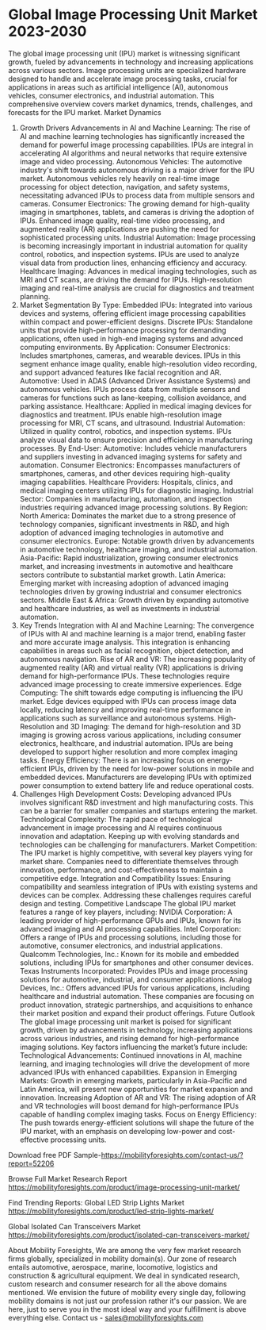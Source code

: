 # Global Image Processing Unit Market 2023-2030
The global image processing unit (IPU) market is witnessing significant growth, fueled by advancements in technology and increasing applications across various sectors. Image processing units are specialized hardware designed to handle and accelerate image processing tasks, crucial for applications in areas such as artificial intelligence (AI), autonomous vehicles, consumer electronics, and industrial automation. This comprehensive overview covers market dynamics, trends, challenges, and forecasts for the IPU market.
Market Dynamics
1. Growth Drivers
Advancements in AI and Machine Learning: The rise of AI and machine learning technologies has significantly increased the demand for powerful image processing capabilities. IPUs are integral in accelerating AI algorithms and neural networks that require extensive image and video processing.
Autonomous Vehicles: The automotive industry's shift towards autonomous driving is a major driver for the IPU market. Autonomous vehicles rely heavily on real-time image processing for object detection, navigation, and safety systems, necessitating advanced IPUs to process data from multiple sensors and cameras.
Consumer Electronics: The growing demand for high-quality imaging in smartphones, tablets, and cameras is driving the adoption of IPUs. Enhanced image quality, real-time video processing, and augmented reality (AR) applications are pushing the need for sophisticated processing units.
Industrial Automation: Image processing is becoming increasingly important in industrial automation for quality control, robotics, and inspection systems. IPUs are used to analyze visual data from production lines, enhancing efficiency and accuracy.
Healthcare Imaging: Advances in medical imaging technologies, such as MRI and CT scans, are driving the demand for IPUs. High-resolution imaging and real-time analysis are crucial for diagnostics and treatment planning.
2. Market Segmentation
By Type:
Embedded IPUs: Integrated into various devices and systems, offering efficient image processing capabilities within compact and power-efficient designs.
Discrete IPUs: Standalone units that provide high-performance processing for demanding applications, often used in high-end imaging systems and advanced computing environments.
By Application:
Consumer Electronics: Includes smartphones, cameras, and wearable devices. IPUs in this segment enhance image quality, enable high-resolution video recording, and support advanced features like facial recognition and AR.
Automotive: Used in ADAS (Advanced Driver Assistance Systems) and autonomous vehicles. IPUs process data from multiple sensors and cameras for functions such as lane-keeping, collision avoidance, and parking assistance.
Healthcare: Applied in medical imaging devices for diagnostics and treatment. IPUs enable high-resolution image processing for MRI, CT scans, and ultrasound.
Industrial Automation: Utilized in quality control, robotics, and inspection systems. IPUs analyze visual data to ensure precision and efficiency in manufacturing processes.
By End-User:
Automotive: Includes vehicle manufacturers and suppliers investing in advanced imaging systems for safety and automation.
Consumer Electronics: Encompasses manufacturers of smartphones, cameras, and other devices requiring high-quality imaging capabilities.
Healthcare Providers: Hospitals, clinics, and medical imaging centers utilizing IPUs for diagnostic imaging.
Industrial Sector: Companies in manufacturing, automation, and inspection industries requiring advanced image processing solutions.
By Region:
North America: Dominates the market due to a strong presence of technology companies, significant investments in R&D, and high adoption of advanced imaging technologies in automotive and consumer electronics.
Europe: Notable growth driven by advancements in automotive technology, healthcare imaging, and industrial automation.
Asia-Pacific: Rapid industrialization, growing consumer electronics market, and increasing investments in automotive and healthcare sectors contribute to substantial market growth.
Latin America: Emerging market with increasing adoption of advanced imaging technologies driven by growing industrial and consumer electronics sectors.
Middle East & Africa: Growth driven by expanding automotive and healthcare industries, as well as investments in industrial automation.
3. Key Trends
Integration with AI and Machine Learning: The convergence of IPUs with AI and machine learning is a major trend, enabling faster and more accurate image analysis. This integration is enhancing capabilities in areas such as facial recognition, object detection, and autonomous navigation.
Rise of AR and VR: The increasing popularity of augmented reality (AR) and virtual reality (VR) applications is driving demand for high-performance IPUs. These technologies require advanced image processing to create immersive experiences.
Edge Computing: The shift towards edge computing is influencing the IPU market. Edge devices equipped with IPUs can process image data locally, reducing latency and improving real-time performance in applications such as surveillance and autonomous systems.
High-Resolution and 3D Imaging: The demand for high-resolution and 3D imaging is growing across various applications, including consumer electronics, healthcare, and industrial automation. IPUs are being developed to support higher resolution and more complex imaging tasks.
Energy Efficiency: There is an increasing focus on energy-efficient IPUs, driven by the need for low-power solutions in mobile and embedded devices. Manufacturers are developing IPUs with optimized power consumption to extend battery life and reduce operational costs.
4. Challenges
High Development Costs: Developing advanced IPUs involves significant R&D investment and high manufacturing costs. This can be a barrier for smaller companies and startups entering the market.
Technological Complexity: The rapid pace of technological advancement in image processing and AI requires continuous innovation and adaptation. Keeping up with evolving standards and technologies can be challenging for manufacturers.
Market Competition: The IPU market is highly competitive, with several key players vying for market share. Companies need to differentiate themselves through innovation, performance, and cost-effectiveness to maintain a competitive edge.
Integration and Compatibility Issues: Ensuring compatibility and seamless integration of IPUs with existing systems and devices can be complex. Addressing these challenges requires careful design and testing.
Competitive Landscape
The global IPU market features a range of key players, including:
NVIDIA Corporation: A leading provider of high-performance GPUs and IPUs, known for its advanced imaging and AI processing capabilities.
Intel Corporation: Offers a range of IPUs and processing solutions, including those for automotive, consumer electronics, and industrial applications.
Qualcomm Technologies, Inc.: Known for its mobile and embedded solutions, including IPUs for smartphones and other consumer devices.
Texas Instruments Incorporated: Provides IPUs and image processing solutions for automotive, industrial, and consumer applications.
Analog Devices, Inc.: Offers advanced IPUs for various applications, including healthcare and industrial automation.
These companies are focusing on product innovation, strategic partnerships, and acquisitions to enhance their market position and expand their product offerings.
Future Outlook
The global image processing unit market is poised for significant growth, driven by advancements in technology, increasing applications across various industries, and rising demand for high-performance imaging solutions. Key factors influencing the market’s future include:
Technological Advancements: Continued innovations in AI, machine learning, and imaging technologies will drive the development of more advanced IPUs with enhanced capabilities.
Expansion in Emerging Markets: Growth in emerging markets, particularly in Asia-Pacific and Latin America, will present new opportunities for market expansion and innovation.
Increasing Adoption of AR and VR: The rising adoption of AR and VR technologies will boost demand for high-performance IPUs capable of handling complex imaging tasks.
Focus on Energy Efficiency: The push towards energy-efficient solutions will shape the future of the IPU market, with an emphasis on developing low-power and cost-effective processing units.


Download free PDF Sample-https://mobilityforesights.com/contact-us/?report=52206


Browse Full Market Research Report 
https://mobilityforesights.com/product/image-processing-unit-market/

Find Trending Reports:
Global LED Strip Lights Market 
https://mobilityforesights.com/product/led-strip-lights-market/

Global Isolated Can Transceivers Market 
https://mobilityforesights.com/product/isolated-can-transceivers-market/



About Mobility Foresights,
We are among the very few market research firms globally, specialized in mobility domain(s). Our zone of research entails automotive, aerospace, marine, locomotive, logistics and construction & agricultural equipment. We deal in syndicated research, custom research and consumer research for all the above domains mentioned.
We envision the future of mobility every single day, following mobility domains is not just our profession rather it's our passion. We are here, just to serve you in the most ideal way and your fulfillment is above everything else. Contact us -  sales@mobilityforesights.com 
